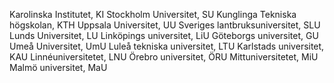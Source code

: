 Karolinska Institutet, KI
Stockholm Universitet, SU
Kunglinga Tekniska högskolan, KTH
Uppsala Universitet, UU
Sveriges lantbruksuniversitet, SLU
Lunds Universitet, LU
Linköpings universitet, LiU
Göteborgs universitet, GU
Umeå Universitet, UmU
Luleå tekniska universitet, LTU
Karlstads universitet, KAU
Linnéuniversitetet, LNU
Örebro universitet, ÖRU
Mittuniversitetet, MiU
Malmö universitet, MaU
